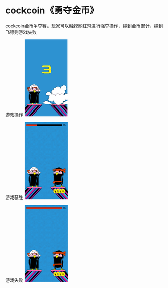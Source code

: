 # cockcoin《勇夺金币》

cockcoin金币争夺赛，玩家可以触摸网红鸡进行强夺操作，碰到金币累计，碰到飞镖则游戏失败

游戏操作
![](i/play.gif)

游戏获胜
![](i/win.gif)

游戏失败
![](i/fail.gif)